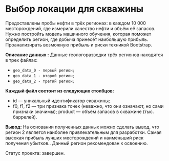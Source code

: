 # Выбор локации для скважины

Предоставлены пробы нефти в трёх регионах: в каждом 10 000 месторождений, где измерили качество нефти и объём её запасов. <br>
Нужно постройть модель машинного обучения, которая поможет определить регион, где добыча принесёт наибольшую прибыль.<br>
Проанализирать возможную прибыль и риски техникой Bootstrap.<br>

**Описание данных :**
Данные геологоразведки трёх регионов находятся в трех файлах:

- `geo_data_0 - первый регион;`
- `geo_data_1 - второй регион;`
- `geo_data_2 - третий регион;`

**Каждый файл состоит из следующих столбцов:**

- id — уникальный идентификатор скважины;
- f0, f1, f2 — три признака точек (неважно, что они означают, но сами признаки значимы);
product — объём запасов в скважине (тыс. баррелей).


**Вывод:**
На основании полученных данных можно сделать вывод, что регион 2 является наиболее привлекательным для разработки. Самая высокая прибыль лучших месторождений и наименьший риск получения убытков..
Данный регион рекомендован к освоению.

Статус проекта: завершен.
